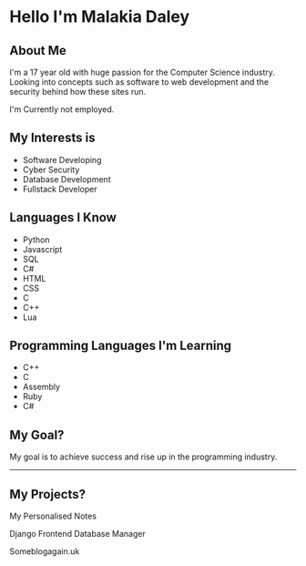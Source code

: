 <h1>Hello I'm <span class="hoverEff">Malakia Daley</span> </h1>

<h2> About Me </h2>
<p>I'm a 17 year old with huge passion for the Computer Science industry. Looking into concepts such as software to web development and the security behind how these sites run.</p>
<p>I'm Currently not employed.</p>

<h2> My Interests is </h2>

<ul>
  <li>Software Developing</li>
  <li>Cyber Security</li>
  <li>Database Development</li>
  <li>Fullstack Developer</li>
</ul>

<h2> Languages I Know </h2>

<ul>
  <li>Python</li>
  <li>Javascript</li>
  <li>SQL</li>
  <li>C#</li>
  <li>HTML</li>
  <li>CSS</li>
  <li>C</li>
  <li>C++</li>
  <li>Lua</li>
</ul>

<h2> Programming Languages I'm Learning </h2>

<ul>
  <li>C++</li>
  <li>C</li>
  <li>Assembly</li>
  <li>Ruby</li>
  <li>C#</li>
</ul>

<h2> My Goal? </h2>

<p>My goal is to achieve success and rise up in the programming industry. </p>

<hr>

<h2> My Projects? </h2>
<p> My Personalised Notes </p>
<p>Django Frontend Database Manager</p>
<p>Someblogagain.uk</p>
